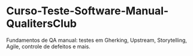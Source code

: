 # Curso-Teste-Software-Manual-QualitersClub
Fundamentos de QA manual: testes em Gherking, Upstream, Storytelling, Agile, controle de defeitos e mais.
